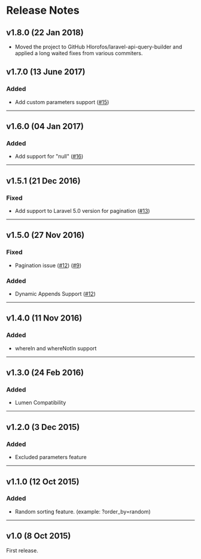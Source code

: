 # Release Notes

## v1.8.0 (22 Jan 2018)

- Moved the project to GitHub Hlorofos/laravel-api-query-builder and applied a long waited fixes from various commiters.

## v1.7.0 (13 June 2017)

### Added
- Add custom parameters support
([#15](https://github.com/selahattinunlu/laravel-api-query-builder/issues/15))

---

## v1.6.0 (04 Jan 2017)

### Added
- Add support for "null"
([#16](https://github.com/selahattinunlu/laravel-api-query-builder/issues/16))

---

## v1.5.1 (21 Dec 2016)

### Fixed
- Add support to Laravel 5.0 version for pagination
([#13](https://github.com/selahattinunlu/laravel-api-query-builder/issues/13))

---

## v1.5.0 (27 Nov 2016)

### Fixed
- Pagination issue 
([#12](https://github.com/selahattinunlu/laravel-api-query-builder/issues/12))
([#9](https://github.com/selahattinunlu/laravel-api-query-builder/issues/9))

### Added
- Dynamic Appends Support
([#12](https://github.com/selahattinunlu/laravel-api-query-builder/issues/12))

---

## v1.4.0 (11 Nov 2016)

### Added
- whereIn and whereNotIn support

---

## v1.3.0 (24 Feb 2016)

### Added
- Lumen Compatibility

---

## v1.2.0 (3 Dec 2015)

### Added
- Excluded parameters feature

---

## v1.1.0 (12 Oct 2015)

### Added
- Random sorting feature. (example: ?order_by=random)

---

## v1.0 (8 Oct 2015)

First release.

